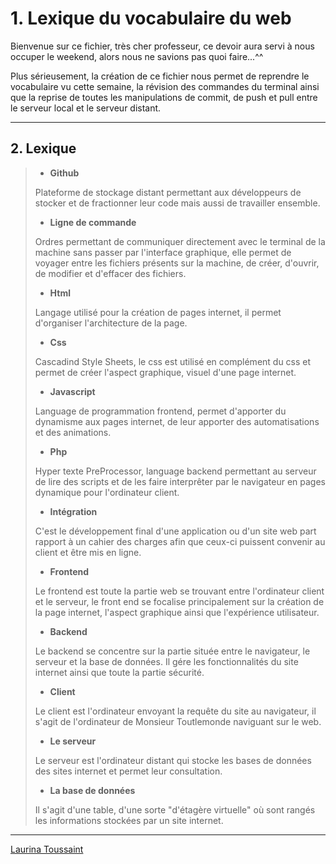# 1. Lexique du vocabulaire du web  

Bienvenue sur ce fichier, très cher professeur, ce devoir aura servi à nous occuper le weekend, alors nous ne savions pas quoi faire...^^  

Plus sérieusement, la création de ce fichier nous permet de reprendre le vocabulaire vu cette semaine,  la révision des commandes du terminal ainsi que la reprise de toutes les manipulations de commit, de push et pull entre le serveur local et le serveur distant.</p>

***


## 2. Lexique



> - **Github**
> 
>Plateforme de stockage distant permettant aux développeurs de stocker et de fractionner leur code mais aussi de travailler ensemble.
>
>
> - **Ligne de commande**
>
>Ordres permettant de communiquer directement avec le terminal de la machine sans passer par l'interface graphique, elle permet de voyager entre les fichiers présents sur la machine, de créer, d'ouvrir, de modifier et d'effacer des fichiers.
>
>
> - **Html**
>
>Langage utilisé pour la création de pages internet, il permet d'organiser l'architecture de la page.
>
>
> - **Css**
>
>Cascadind Style Sheets, le css est utilisé en complément du css et permet de créer l'aspect graphique, visuel d'une page internet.
>
>
> - **Javascript**
>
>Language de programmation frontend, permet d'apporter du dynamisme aux pages internet, de leur apporter des automatisations et des animations.
>
>
> - **Php**
>
>Hyper texte PreProcessor, language backend permettant au serveur de lire des scripts et de les faire interprêter par le navigateur en pages dynamique pour l'ordinateur client.
>
>
> - **Intégration**
>
>C'est le développement final d'une application ou d'un site web part rapport à un cahier des charges afin que ceux-ci puissent convenir au client et être mis en ligne.
>
>
> - **Frontend** 
>
>Le frontend est toute la partie web se trouvant entre l'ordinateur client et le serveur, le front end se focalise principalement sur la création de la page internet, l'aspect graphique ainsi que l'expérience utilisateur.		  
>
>
> - **Backend**
>
>Le backend se concentre sur la partie située entre le navigateur, le serveur et la base de données. Il gére les fonctionnalités du site internet ainsi que toute la partie sécurité.
>
> 
> - **Client**
>
>Le client est l'ordinateur envoyant la requête du site au navigateur, il s'agit de l'ordinateur de Monsieur Toutlemonde naviguant sur le web.
>
>
> - **Le serveur**
>
>Le serveur est l'ordinateur distant qui stocke les bases de données des sites internet et permet leur consultation.
>
>
> - **La base de données**
>
>Il s'agit d'une table, d'une sorte "d'étagère virtuelle" où sont rangés les informations stockées par un site internet.




***

[Laurina Toussaint](laurinatoussaint@gmail.com)



